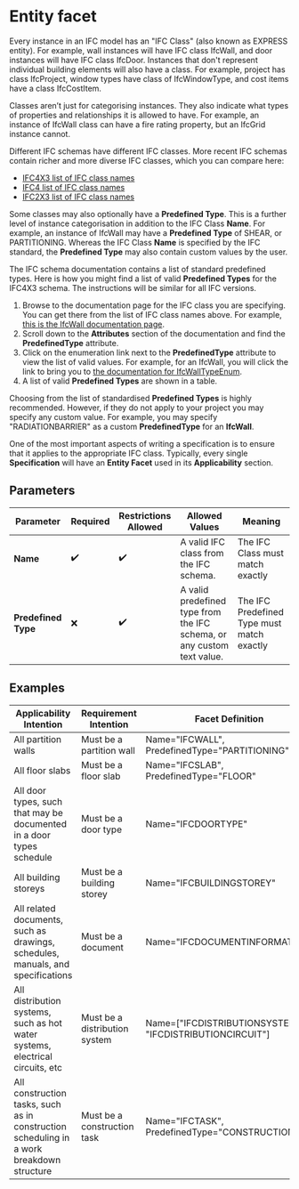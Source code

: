# Entity facet

Every instance in an IFC model has an "IFC Class" (also known as EXPRESS entity). For example, wall instances will have IFC class IfcWall, and door instances will have IFC class IfcDoor. Instances that don't represent individual building elements will also have a class. For example, project has class IfcProject, window types have class of IfcWindowType, and cost items have a class IfcCostItem.

Classes aren’t just for categorising instances. They also indicate what types of properties and relationships it is allowed to have. For example, an instance of IfcWall class can have a fire rating property, but an IfcGrid instance cannot.

Different IFC schemas have different IFC classes. More recent IFC schemas contain richer and more diverse IFC classes, which you can compare here:

- [IFC4X3 list of IFC class names](http://ifc43-docs.standards.buildingsmart.org/IFC/RELEASE/IFC4x3/HTML/annex-b1.html)
- [IFC4 list of IFC class names](https://standards.buildingsmart.org/IFC/RELEASE/IFC4/ADD2_TC1/HTML/link/alphabeticalorder-entities.htm)
- [IFC2X3 list of IFC class names](https://standards.buildingsmart.org/IFC/RELEASE/IFC2x3/TC1/HTML/alphabeticalorder_entities.htm)

Some classes may also optionally have a **Predefined Type**. This is a further level of instance categorisation in addition to the IFC Class **Name**. For example, an instance of IfcWall may have a **Predefined Type** of SHEAR, or PARTITIONING. Whereas the IFC Class **Name** is specified by the IFC standard, the **Predefined Type** may also contain custom values by the user.

The IFC schema documentation contains a list of standard predefined types. Here is how you might find a list of valid **Predefined Types** for the IFC4X3 schema. The instructions will be similar for all IFC versions.

 1. Browse to the documentation page for the IFC class you are specifying. You can get there from the list of IFC class names above. For example, [this is the IfcWall documentation page](http://ifc43-docs.standards.buildingsmart.org/IFC/RELEASE/IFC4x3/HTML/lexical/IfcWall.htm).
 2. Scroll down to the **Attributes** section of the documentation and find the **PredefinedType** attribute.
 3. Click on the enumeration link next to the **PredefinedType** attribute to view the list of valid values. For example, for an IfcWall, you will click the link to bring you to [the documentation for IfcWallTypeEnum](http://ifc43-docs.standards.buildingsmart.org/IFC/RELEASE/IFC4x3/HTML/lexical/IfcWallTypeEnum.htm).
 4. A list of valid **Predefined Types** are shown in a table.

Choosing from the list of standardised **Predefined Types** is highly recommended. However, if they do not apply to your project you may specify any custom value. For example, you may specify "RADIATIONBARRIER" as a custom **PredefinedType** for an **IfcWall**.

One of the most important aspects of writing a specification is to ensure that it applies to the appropriate IFC class. Typically, every single **Specification** will have an **Entity Facet** used in its **Applicability** section.

## Parameters

| Parameter           | Required | Restrictions Allowed | Allowed Values                                                         | Meaning                                    |
| ------------------- | -------- | -------------------- | ---------------------------------------------------------------------- | ------------------------------------------ |
| **Name**            | ✔️     | ✔️                 | A valid IFC class from the IFC schema.                                 | The IFC Class must match exactly           |
| **Predefined Type** | ❌       | ✔️                 | A valid predefined type from the IFC schema, or any custom text value. | The IFC Predefined Type must match exactly |

## Examples

| Applicability Intention                                                                  | Requirement Intention         | Facet Definition                                         |
| ---------------------------------------------------------------------------------------- | ----------------------------- | -------------------------------------------------------- |
| All partition walls                                                                      | Must be a partition wall      | Name="IFCWALL", PredefinedType="PARTITIONING"            |
| All floor slabs                                                                          | Must be a floor slab          | Name="IFCSLAB", PredefinedType="FLOOR"                   |
| All door types, such that may be documented in a door types schedule                     | Must be a door type           | Name="IFCDOORTYPE"                                       |
| All building storeys                                                                     | Must be a building storey     | Name="IFCBUILDINGSTOREY"                                 |
| All related documents, such as drawings, schedules, manuals, and specifications          | Must be a document            | Name="IFCDOCUMENTINFORMATION"                            |
| All distribution systems, such as hot water systems, electrical circuits, etc            | Must be a distribution system | Name=["IFCDISTRIBUTIONSYSTEM", "IFCDISTRIBUTIONCIRCUIT"] |
| All construction tasks, such as in construction scheduling in a work breakdown structure | Must be a construction task   | Name="IFCTASK", PredefinedType="CONSTRUCTION"            |
